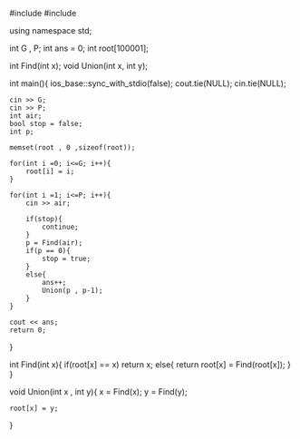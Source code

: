 #include <iostream>
#include <cstring>

using namespace std;

int G , P;
int ans = 0;
int root[100001];

int Find(int x);
void Union(int x, int y);

int main(){
    ios_base::sync_with_stdio(false);
    cout.tie(NULL);
    cin.tie(NULL);

    cin >> G;
    cin >> P;
    int air;
    bool stop = false;
    int p;

    memset(root , 0 ,sizeof(root));

    for(int i =0; i<=G; i++){
        root[i] = i;
    }

    for(int i =1; i<=P; i++){
        cin >> air;

        if(stop){
            continue;
        }
        p = Find(air);
        if(p == 0){
            stop = true;
        }
        else{
            ans++;
            Union(p , p-1);
        }
    }

    cout << ans;
    return 0;

}


int Find(int x){
    if(root[x] == x) return x;
    else{
        return root[x] = Find(root[x]);
    }
}

void Union(int x , int y){
    x = Find(x);
    y = Find(y);

    root[x] = y;
}
